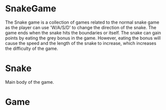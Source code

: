 # SnakeGame
The Snake game is a collection of games related to the normal snake game as the player can use 'W/A/S/D'  to change the direction of the snake. The game ends when the snake hits the boundaries or itself. The snake can gain points by eating the grey bonus in the game. However, eating the bonus will cause the speed and the length of the snake to increase, which increases the difficulty of the game.

# Snake
Main body of the game.

# Game
